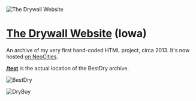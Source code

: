 ![The Drywall Website](https://i.snap.as/ZFYDjOTC.png)

# [The Drywall Website](https://softwarehistory.neocities.org/) (Iowa)

An archive of my very first hand-coded HTML project, circa 2013. It's now hosted [on NeoCities](https://iowa.neocities.org/).

[**/test**](/test) is the actual location of the BestDry archive.

![BestDry](https://i.snap.as/P4bU6Kzz.png)

![DryBuy](https://i.snap.as/n6AI3dVh.png)